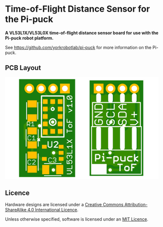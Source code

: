 # Time-of-Flight Distance Sensor for the Pi-puck

**A VL53L1X/VL53L0X time-of-flight distance sensor board for use with the Pi-puck robot platform.**

See https://github.com/yorkrobotlab/pi-puck for more information on the Pi-puck.


## PCB Layout

![PCB front and back](hardware/board-combined.png)


## Licence

Hardware designs are licensed under a [Creative Commons Attribution-ShareAlike 4.0 International Licence][cc-by-sa].

Unless otherwise specified, software is licensed under an [MIT Licence][mit].


[cc-by-sa]: http://creativecommons.org/licenses/by-sa/4.0/
[mit]: /LICENSE-MIT
